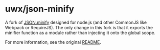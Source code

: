# uwx/json-minify
A fork of [JSON.minify](https://github.com/getify/JSON.minify) designed for node.js (and other CommonJS like Webpack or RequireJS).
The only change in this fork is that it exports the minifier function as a module rather than injecting it onto the global scope.

For more information, see the original [README](https://github.com/getify/JSON.minify#json-minify).
